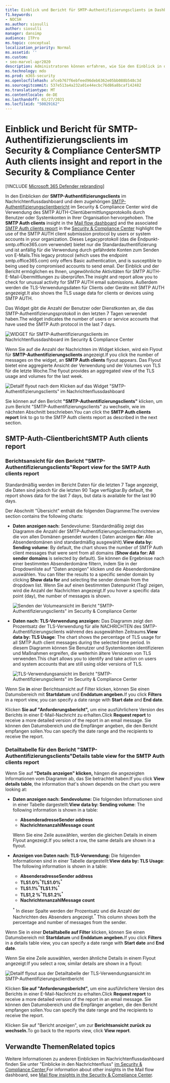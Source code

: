 ```yaml
---
title: Einblick und Bericht für SMTP-Authentifizierungsclients im Dashboard für den Nachrichtenfluss
f1.keywords:
- NOCSH
ms.author: siosulli
author: siosulli
manager: dansimp
audience: ITPro
ms.topic: conceptual
localization_priority: Normal
ms.assetid: ''
ms.custom:
- seo-marvel-apr2020
description: Administratoren können erfahren, wie Sie den Einblick in die SMTP-Authentifizierung und den Bericht im Nachrichtenflussdashboard im Security & Compliance Center verwenden, um E-Mail-Absender in ihrer Organisation zu überwachen, die authentifizierte SMTP (SMTP AUTH) zum Senden von E-Mail-Nachrichten verwenden.
ms.technology: mdo
ms.prod: m365-security
ms.openlocfilehash: afceb767f6ebfeed96deb6362e05bb088b548c3d
ms.sourcegitcommit: 537e513a4a232a01e44ecbc76d86a8bcaf142482
ms.translationtype: MT
ms.contentlocale: de-DE
ms.lasthandoff: 01/27/2021
ms.locfileid: "50029162"
---
```

# <a name="smtp-auth-clients-insight-and-report-in-the-security--compliance-center"></a><span data-ttu-id="3b887-103">Einblick und Bericht für SMTP-Authentifizierungsclients im Security & Compliance Center</span><span class="sxs-lookup"><span data-stu-id="3b887-103">SMTP Auth clients insight and report in the Security & Compliance Center</span></span>

[!INCLUDE [Microsoft 365 Defender rebranding](../includes/microsoft-defender-for-office.md)]


<span data-ttu-id="3b887-104">In den Einblicken der [](mail-flow-insights-v2.md) **SMTP-Authentifizierungsclients** im Nachrichtenflussdashboard und dem zugehörigen [SMTP-Authentifizierungsclientbericht](#smtp-auth-clients-report) im Security & Compliance Center wird die Verwendung des SMTP AUTH-Clientübermittlungsprotokolls durch Benutzer oder Systemkonten in Ihrer Organisation hervorgehoben. [](https://protection.office.com)</span><span class="sxs-lookup"><span data-stu-id="3b887-104">The **SMTP Auth clients** insight in the [Mail flow dashboard](mail-flow-insights-v2.md) and the associated [SMTP Auth clients report](#smtp-auth-clients-report) in the [Security & Compliance Center](https://protection.office.com) highlight the use of the SMTP AUTH client submission protocol by users or system accounts in your organization.</span></span> <span data-ttu-id="3b887-105">Dieses Legacyprotokoll (das die Endpunkt-smtp.office365.com verwendet) bietet nur die Standardauthentifizierung und ist anfällig für die Verwendung durch gefährdete Konten zum Senden von E-Mails.</span><span class="sxs-lookup"><span data-stu-id="3b887-105">This legacy protocol (which uses the endpoint smtp.office365.com) only offers Basic authentication, and is susceptible to being used by compromised accounts to send email.</span></span> <span data-ttu-id="3b887-106">Der Einblick und der Bericht ermöglichen es Ihnen, ungewöhnliche Aktivitäten für SMTP AUTH-E-Mail-Übermittlungen zu überprüfen.</span><span class="sxs-lookup"><span data-stu-id="3b887-106">The insight and report allow you to check for unusual activity for SMTP AUTH email submissions.</span></span> <span data-ttu-id="3b887-107">Außerdem werden die TLS-Verwendungsdaten für Clients oder Geräte mit SMTP AUTH angezeigt.</span><span class="sxs-lookup"><span data-stu-id="3b887-107">It also shows the TLS usage data for clients or devices using SMTP AUTH.</span></span>

<span data-ttu-id="3b887-108">Das Widget gibt die Anzahl der Benutzer oder Dienstkonten an, die das SMTP-Authentifizierungsprotokoll in den letzten 7 Tagen verwendet haben.</span><span class="sxs-lookup"><span data-stu-id="3b887-108">The widget indicates the number of users or service accounts that have used the SMTP Auth protocol in the last 7 days.</span></span>

![WIDGET für SMTP-Authentifizierungsclients im Nachrichtenflussdashboard im Security & Compliance Center](../../media/mfi-smtp-auth-clients-report-widget.png)

<span data-ttu-id="3b887-110">Wenn Sie auf die Anzahl der Nachrichten im Widget klicken, wird ein Flyout für **SMTP-Authentifizierungsclients** angezeigt.</span><span class="sxs-lookup"><span data-stu-id="3b887-110">If you click the number of messages on the widget, an **SMTP Auth clients** flyout appears.</span></span> <span data-ttu-id="3b887-111">Das Flyout bietet eine aggregierte Ansicht der Verwendung und der Volumes von TLS für die letzte Woche.</span><span class="sxs-lookup"><span data-stu-id="3b887-111">The flyout provides an aggregated view of the TLS usage and volumes for the last week.</span></span>

![Detailf flyout nach dem Klicken auf das Widget "SMTP-Authentifizierungsclients" im Nachrichtenflussdashboard](../../media/mfi-smtp-auth-clients-report-details.png)

<span data-ttu-id="3b887-113">Sie können auf den Bericht **"SMTP-Authentifizierungsclients"** klicken, um zum Bericht "SMTP-Authentifizierungsclients" zu wechseln, wie im nächsten Abschnitt beschrieben.</span><span class="sxs-lookup"><span data-stu-id="3b887-113">You can click the **SMTP Auth clients report** link to go to the SMTP Auth clients report as described in the next section.</span></span>

## <a name="smtp-auth-clients-report"></a><span data-ttu-id="3b887-114">SMTP-Auth-Clientbericht</span><span class="sxs-lookup"><span data-stu-id="3b887-114">SMTP Auth clients report</span></span>

### <a name="report-view-for-the-smtp-auth-clients-report"></a><span data-ttu-id="3b887-115">Berichtsansicht für den Bericht "SMTP-Authentifizierungsclients"</span><span class="sxs-lookup"><span data-stu-id="3b887-115">Report view for the SMTP Auth clients report</span></span>

<span data-ttu-id="3b887-116">Standardmäßig werden im Bericht Daten für die letzten 7 Tage angezeigt, die Daten sind jedoch für die letzten 90 Tage verfügbar.</span><span class="sxs-lookup"><span data-stu-id="3b887-116">By default, the report shows data for the last 7 days, but data is available for the last 90 days.</span></span>

<span data-ttu-id="3b887-117">Der Abschnitt "Übersicht" enthält die folgenden Diagramme:</span><span class="sxs-lookup"><span data-stu-id="3b887-117">The overview section contains the following charts:</span></span>

- <span data-ttu-id="3b887-118">**Daten anzeigen nach:** Sendevolume: Standardmäßig zeigt das Diagramm die Anzahl der SMTP-Authentifizierungsclientnachrichten an, die von allen Domänen gesendet wurden ( Daten anzeigen **für:** Alle Absenderdomänen sind standardmäßig ausgewählt).</span><span class="sxs-lookup"><span data-stu-id="3b887-118">**View data by: Sending volume**: By default, the chart shows the number of SMTP Auth client messages that were sent from all domains (**Show data for: All sender domains** is selected by default).</span></span> <span data-ttu-id="3b887-119">Sie können die Ergebnisse nach einer bestimmten Absenderdomäne filtern, indem Sie in der Dropdownliste auf "Daten anzeigen" klicken und die Absenderdomäne auswählen. </span><span class="sxs-lookup"><span data-stu-id="3b887-119">You can filter the results to a specific sender domain by clicking **Show data for** and selecting the sender domain from the dropdown list.</span></span> <span data-ttu-id="3b887-120">Wenn Sie auf einen bestimmten Datenpunkt (Tag) zeigen, wird die Anzahl der Nachrichten angezeigt.</span><span class="sxs-lookup"><span data-stu-id="3b887-120">If you hover a specific data point (day), the number of messages is shown.</span></span>

  ![Senden der Volumeansicht im Bericht "SMTP-Authentifizierungsclients" im Security & Compliance Center](../../media/mfi-smtp-auth-clients-report-sending-volume-view.png)

- <span data-ttu-id="3b887-122">**Daten nach: TLS-Verwendung anzeigen:** Das Diagramm zeigt den Prozentsatz der TLS-Verwendung für alle NACHRICHTEN des SMTP-Authentifizierungsclients während des ausgewählten Zeitraums.</span><span class="sxs-lookup"><span data-stu-id="3b887-122">**View data by: TLS Usage**: The chart shows the percentage of TLS usage for all SMTP Auth client messages during the selected time period.</span></span> <span data-ttu-id="3b887-123">In diesem Diagramm können Sie Benutzer und Systemkonten identifizieren und Maßnahmen ergreifen, die weiterhin ältere Versionen von TLS verwenden.</span><span class="sxs-lookup"><span data-stu-id="3b887-123">This chart allows you to identify and take action on users and system accounts that are still using older versions of TLS.</span></span>

  ![TLS-Verwendungsansicht im Bericht "SMTP-Authentifizierungsclients" im Security & Compliance Center](../../media/mfi-smtp-auth-clients-report-tls-usage-view.png)

<span data-ttu-id="3b887-125">Wenn Sie **in** einer Berichtsansicht auf Filter klicken, können Sie einen Datumsbereich mit **Startdatum** und **Enddatum angeben.**</span><span class="sxs-lookup"><span data-stu-id="3b887-125">If you click **Filters** in a report view, you can specify a date range with **Start date** and **End date**.</span></span>

<span data-ttu-id="3b887-126">Klicken **Sie auf "Anforderungsbericht",** um eine ausführlichere Version des Berichts in einer E-Mail-Nachricht zu erhalten.</span><span class="sxs-lookup"><span data-stu-id="3b887-126">Click **Request report** to receive a more detailed version of the report in an email message.</span></span> <span data-ttu-id="3b887-127">Sie können den Datumsbereich und die Empfänger angeben, die den Bericht empfangen sollen.</span><span class="sxs-lookup"><span data-stu-id="3b887-127">You can specify the date range and the recipients to receive the report.</span></span>

### <a name="details-table-view-for-the-smtp-auth-clients-report"></a><span data-ttu-id="3b887-128">Detailtabelle für den Bericht "SMTP-Authentifizierungsclients"</span><span class="sxs-lookup"><span data-stu-id="3b887-128">Details table view for the SMTP Auth clients report</span></span>

<span data-ttu-id="3b887-129">Wenn Sie auf **"Details anzeigen" klicken,** hängen die angezeigten Informationen vom Diagramm ab, das Sie betrachtet haben:</span><span class="sxs-lookup"><span data-stu-id="3b887-129">If you click **View details table**, the information that's shown depends on the chart you were looking at:</span></span>

- <span data-ttu-id="3b887-130">**Daten anzeigen nach: Sendevolume:** Die folgenden Informationen sind in einer Tabelle dargestellt:</span><span class="sxs-lookup"><span data-stu-id="3b887-130">**View data by: Sending volume**: The following information is shown in a table:</span></span>

  - <span data-ttu-id="3b887-131">**Absenderadresse**</span><span class="sxs-lookup"><span data-stu-id="3b887-131">**Sender address**</span></span>
  - <span data-ttu-id="3b887-132">**Nachrichtenanzahl**</span><span class="sxs-lookup"><span data-stu-id="3b887-132">**Message count**</span></span>

  <span data-ttu-id="3b887-133">Wenn Sie eine Zeile auswählen, werden die gleichen Details in einem Flyout angezeigt.</span><span class="sxs-lookup"><span data-stu-id="3b887-133">If you select a row, the same details are shown in a flyout.</span></span>

- <span data-ttu-id="3b887-134">**Anzeigen von Daten nach: TLS-Verwendung:** Die folgenden Informationen sind in einer Tabelle dargestellt:</span><span class="sxs-lookup"><span data-stu-id="3b887-134">**View data by: TLS Usage**: The following information is shown in a table:</span></span>

  - <span data-ttu-id="3b887-135">**Absenderadresse**</span><span class="sxs-lookup"><span data-stu-id="3b887-135">**Sender address**</span></span>
  - <span data-ttu-id="3b887-136">**TLS1.0%**<sup>\*</sup></span><span class="sxs-lookup"><span data-stu-id="3b887-136">**TLS1.0%**<sup>\*</sup></span></span>
  - <span data-ttu-id="3b887-137">**TLS1.1%**<sup>\*</sup></span><span class="sxs-lookup"><span data-stu-id="3b887-137">**TLS1.1%**<sup>\*</sup></span></span>
  - <span data-ttu-id="3b887-138">**TLS1,2 %**<sup>\*</sup></span><span class="sxs-lookup"><span data-stu-id="3b887-138">**TLS1.2%**<sup>\*</sup></span></span>
  - <span data-ttu-id="3b887-139">**Nachrichtenanzahl**</span><span class="sxs-lookup"><span data-stu-id="3b887-139">**Message count**</span></span>

  <span data-ttu-id="3b887-140"><sup>\*</sup> In dieser Spalte werden der Prozentsatz und die Anzahl der Nachrichten des Absenders angezeigt.</span><span class="sxs-lookup"><span data-stu-id="3b887-140"><sup>\*</sup> This column shows both the percentage and number of messages from the sender.</span></span>

<span data-ttu-id="3b887-141">Wenn Sie in einer **Detailtabelle auf Filter** klicken, können Sie einen Datumsbereich mit **Startdatum** und **Enddatum angeben.**</span><span class="sxs-lookup"><span data-stu-id="3b887-141">If you click **Filters** in a details table view, you can specify a date range with **Start date** and **End date**.</span></span>

<span data-ttu-id="3b887-142">Wenn Sie eine Zeile auswählen, werden ähnliche Details in einem Flyout angezeigt:</span><span class="sxs-lookup"><span data-stu-id="3b887-142">If you select a row, similar details are shown in a flyout:</span></span>

![Detailf flyout aus der Detailtabelle der TLS-Verwendungsansicht im SMTP-Authentifizierungsclientbericht](../../media/mfi-smtp-auth-clients-report-tls-usage-view-view-details-table-details.png)

<span data-ttu-id="3b887-144">Klicken **Sie auf "Anforderungsbericht",** um eine ausführlichere Version des Berichts in einer E-Mail-Nachricht zu erhalten.</span><span class="sxs-lookup"><span data-stu-id="3b887-144">Click **Request report** to receive a more detailed version of the report in an email message.</span></span> <span data-ttu-id="3b887-145">Sie können den Datumsbereich und die Empfänger angeben, die den Bericht empfangen sollen.</span><span class="sxs-lookup"><span data-stu-id="3b887-145">You can specify the date range and the recipients to receive the report.</span></span>

<span data-ttu-id="3b887-146">Klicken Sie auf "Bericht anzeigen", um zur **Berichtsansicht zurück zu wechseln.**</span><span class="sxs-lookup"><span data-stu-id="3b887-146">To go back to the reports view, click **View report**.</span></span>

## <a name="related-topics"></a><span data-ttu-id="3b887-147">Verwandte Themen</span><span class="sxs-lookup"><span data-stu-id="3b887-147">Related topics</span></span>

<span data-ttu-id="3b887-148">Weitere Informationen zu anderen Einblicken im Nachrichtenflussdashboard finden Sie unter "Einblicke in den Nachrichtenfluss" [im Security & Compliance Center.](mail-flow-insights-v2.md)</span><span class="sxs-lookup"><span data-stu-id="3b887-148">For information about other insights in the Mail flow dashboard, see [Mail flow insights in the Security & Compliance Center](mail-flow-insights-v2.md).</span></span>
